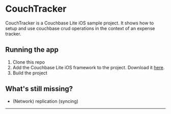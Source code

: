# CouchTracker 

CouchTracker is a Couchbase Lite iOS sample project. It shows how to setup and use couchbase crud operations in the context of an expense tracker.

## Running the app

1. Clone this repo
2. Add the Couchbase Lite iOS framework to the project. Download it [here](http://www.couchbase.com/nosql-databases/downloads).
3. Build the project

## What's still missing?

* (Network) replication (syncing)

---
